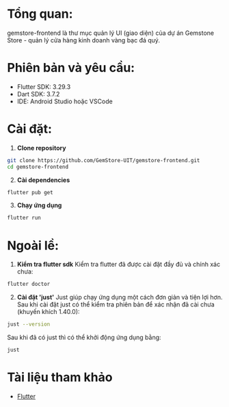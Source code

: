 # Tổng quan:
gemstore-frontend là thư mục quản lý UI (giao diện) của dự án Gemstone Store - quản lý cửa hàng kinh doanh vàng bạc đá quý.

# Phiên bản và yêu cầu:
- Flutter SDK: 3.29.3
- Dart SDK: 3.7.2
- IDE: Android Studio hoặc VSCode

# Cài đặt:
1. **Clone repository**
```bash
git clone https://github.com/GemStore-UIT/gemstore-frontend.git
cd gemstore-frontend
```
2. **Cài dependencies**
```bash
flutter pub get
```
3. **Chạy ứng dụng**
```bash
flutter run
```

# Ngoài lề:
1. **Kiểm tra flutter sdk**
Kiểm tra flutter đã được cài đặt đầy đủ và chính xác chưa:
```bash
flutter doctor
```
2. **Cài đặt 'just'**
Just giúp chạy ứng dụng một cách đơn giản và tiện lợi hơn. Sau khi cài đặt just có thể kiểm tra phiên bản để xác nhận đã cài chưa (khuyến khích 1.40.0):
```bash
just --version
```
Sau khi đã có just thì có thể khởi động ứng dụng bằng: 
```bash
just
```

# Tài liệu tham khảo 
- [Flutter](https://docs.flutter.dev/)
